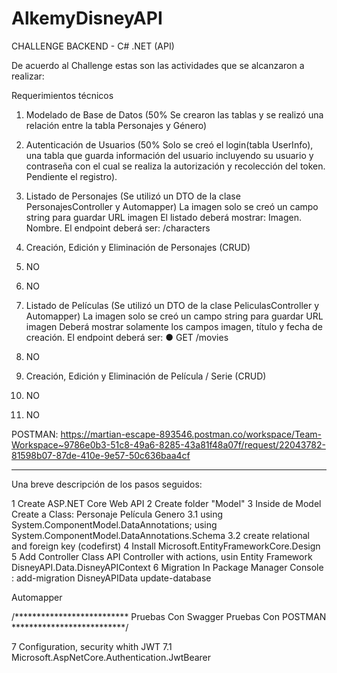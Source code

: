 # AlkemyDisneyAPI
CHALLENGE BACKEND - C# .NET (API)



De acuerdo al Challenge estas son las actividades que se alcanzaron a realizar:

Requerimientos técnicos

1. Modelado de Base de Datos (50%  Se crearon las tablas y se realizó una relación entre la tabla Personajes y Género)

2. Autenticación de Usuarios (50%  Solo se creó el login(tabla UserInfo), una tabla que guarda información del usuario incluyendo su usuario y contraseña con el cual se realiza la autorización y recolección del token.  Pendiente el registro).

3. Listado de Personajes (Se utilizó un DTO de la clase PersonajesController y Automapper)
	La imagen solo se creó un campo string para guardar URL imagen
El listado deberá mostrar: Imagen. Nombre.
El endpoint deberá ser: /characters

4. Creación, Edición y Eliminación de Personajes (CRUD)

5. NO

5. NO

7. Listado de Películas (Se utilizó un DTO de la clase PeliculasController y Automapper)
	La imagen solo se creó un campo string para guardar URL imagen
Deberá mostrar solamente los campos imagen, título y fecha de creación.
El endpoint deberá ser: ● GET /movies

8. NO

9. Creación, Edición y Eliminación de Película / Serie (CRUD)

10. NO

11. NO


POSTMAN:
https://martian-escape-893546.postman.co/workspace/Team-Workspace~9786e0b3-51c8-49a6-8285-43a81f48a07f/request/22043782-81598b07-87de-410e-9e57-50c636baa4cf

-------------------------------------------------------------------

Una breve descripción de los pasos seguidos:

1	Create ASP.NET Core Web API
2	Create folder "Model"
3	Inside de Model Create a Class:
	Personaje
	Película
	Genero
3.1	using System.ComponentModel.DataAnnotations;
	using System.ComponentModel.DataAnnotations.Schema
3.2	create relational and foreign key (codefirst)
4	Install  Microsoft.EntityFrameworkCore.Design
5	Add Controller Class
	API Controller with actions, usin Entity Framework
	DisneyAPI.Data.DisneyAPIContext
6	Migration 
	In Package Manager Console :
	add-migration DisneyAPIData
	update-database


Automapper

/**************************
Pruebas Con Swagger
Pruebas Con POSTMAN
**************************/

7	Configuration, security whith JWT
7.1	Microsoft.AspNetCore.Authentication.JwtBearer



